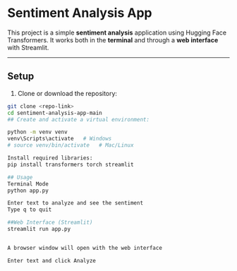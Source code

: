 
# Sentiment Analysis App

This project is a simple **sentiment analysis** application using Hugging Face Transformers. It works both in the **terminal** and through a **web interface** with Streamlit.

---

## Setup

1. Clone or download the repository:
```bash
git clone <repo-link>
cd sentiment-analysis-app-main
## Create and activate a virtual environment:

python -m venv venv
venv\Scripts\activate   # Windows
# source venv/bin/activate   # Mac/Linux

Install required libraries:
pip install transformers torch streamlit

## Usage
Terminal Mode
python app.py

Enter text to analyze and see the sentiment
Type q to quit

##Web Interface (Streamlit)
streamlit run app.py


A browser window will open with the web interface

Enter text and click Analyze
